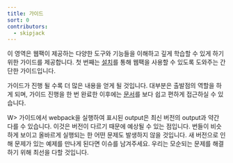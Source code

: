 ```yaml
---
title: 가이드
sort: 0
contributors:
  - skipjack
---
```


<!-- This section contains guides for understanding and mastering the wide variety of tools and features that webpack offers. The first is a simple guide that takes you through [installation](/guides/installation). -->
이 영역은 웹팩이 제공하는 다양한 도구와 기능들을 이해하고 깊게 학습할 수 있게 하기 위한 가이드를 제공합니다. 첫 번째는 [설치](/guides/installation)를 통해 웹팩을 사용할 수 있도록 도와주는 간단한 가이드입니다.

<!-- The guides get more and more advanced as you go on. Most serve as a starting point, and once completed you should feel more comfortable diving into the actual [documentation](/configuration). -->
가이드가 진행 될 수록 더 많은 내용을 얻게 될 것입니다. 대부분은 출발점의 역할을 하게 되며, 가이드 진행을 한 번 완료한 이후에는 [문서](/configuration)를 보다 쉽고 편하게 접근하실 수 있습니다.

<!-- The output shown from running webpack in the guides may differ slightly from the output of newer versions. This is to be expected. As long as the bundles look similar and run correctly, then there shouldn't be any issues. If you do come across an example that seems to be broken by a new version, please create an issue and we will do our best to resolve the discrepancy. -->
W> 가이드에서 webpack을 실행하여 표시된 output은 최신 버전의 output과 약간 다를 수 있습니다. 이것은 버전이 다르기 때문에 예상될 수 있는 점입니다. 번들이 비슷하게 보이고 올바르게 실행되는 한 어떤 문제도 발생하지 않을 것입니다. 새 버전으로 인해 문제가 있는 예제를 만나게 된다면 이슈를 남겨주세요. 우리는 모순되는 문제를 해결하기 위해 최선을 다할 것입니다.
